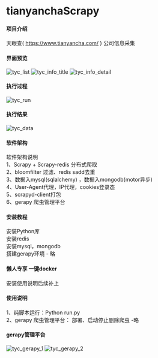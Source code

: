 # tianyanchaScrapy

#### 项目介绍
天眼查( https://www.tianyancha.com/ ) 公司信息采集

#### 界面预览  
![tyc_list](https://github.com/TonyK-T/github_images/blob/master/tycAndQcc/tyc_list.png)
![tyc_info_title](https://github.com/TonyK-T/github_images/blob/master/tycAndQcc/tyc_info_title.png)
![tyc_info_detail](https://github.com/TonyK-T/github_images/blob/master/tycAndQcc/tyc_info_detail.png)

#### 执行过程
![tyc_run](https://github.com/TonyK-T/github_images/blob/master/tycAndQcc/tyc_run.png)

#### 执行结果
![tyc_data](https://github.com/TonyK-T/github_images/blob/master/tycAndQcc/tyc_data.png)

#### 软件架构
软件架构说明  
1、Scrapy + Scrapy-redis 分布式爬取  
2、bloomfilter 过滤、redis sadd去重  
3、数据入mysql(sqlalchemy) ，数据入mongodb(motor异步)  
4、User-Agent代理，IP代理，cookies登录态  
5、scrapyd-client打包  
6、gerapy 爬虫管理平台   

#### 安装教程
安装Python库    
安装redis    
安装mysql，mongodb    
搭建gerapy环境 - 略    

#### 懒人专享 一键docker
安装使用说明后续补上    

#### 使用说明
1、纯脚本运行：Python run.py    
2、gerapy 爬虫管理平台： 部署、启动停止删除爬虫 -略    

#### gerapy管理平台
![tyc_gerapy_1](https://github.com/TonyK-T/github_images/blob/master/tycAndQcc/tyc_gerapy_1.png)
![tyc_gerapy_2](https://github.com/TonyK-T/github_images/blob/master/tycAndQcc/tyc_gerapy_2.png)
